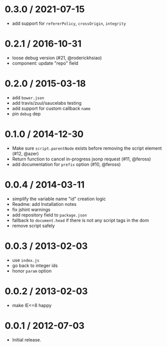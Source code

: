 
0.3.0 / 2021-07-15
==================

 * add support for `refererPolicy`, `crossOrigin`, `integrity`

0.2.1 / 2016-10-31
==================

  * loose debug version (#21, @roderickhsiao)
  * component: update "repo" field

0.2.0 / 2015-03-18
==================

 * add `bower.json`
 * add travis/zuul/saucelabs testing
 * add support for custom callback `name`
 * pin `debug` dep

0.1.0 / 2014-12-30
==================

  * Make sure `script.parentNode` exists before removing the script element (#12, @azer)
  * Return function to cancel in-progress jsonp request (#11, @feross)
  * add documentation for `prefix` option (#10, @feross)

0.0.4 / 2014-03-11
==================

  * simplify the variable name "id" creation logic
  * Readme: add Installation notes
  * fix jshint warnings
  * add repository field to `package.json`
  * fallback to `document.head` if there is not any script tags in the dom
  * remove script safely

0.0.3 / 2013-02-03
==================

  * use `index.js`
  * go back to integer ids
  * honor `param` option

0.0.2 / 2013-02-03
==================

  * make IE<=8 happy

0.0.1 / 2012-07-03
==================

  * Initial release.
